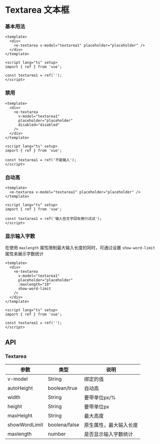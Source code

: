<!-- Created by 337547038 on 2021/6/16 0016. -->

# Textarea 文本框

### 基本用法

```vue demo
<template>
  <div>
    <e-textarea v-model="textarea1" placeholder="placeholder" />
  </div>
</template>

<script lang="ts" setup>
import { ref } from 'vue';

const textarea1 = ref('');
</script>

```

### 禁用

```vue demo
<template>
  <div>
    <e-textarea
      v-model="textarea1"
      placeholder="placeholder"
      disabled="disabled"
    />
  </div>
</template>

<script lang="ts" setup>
import { ref } from 'vue';

const textarea1 = ref('不能输入');
</script>

```

### 自动高

```vue demo
<template>
  <e-textarea v-model="textarea1" placeholder="placeholder" />
</template>

<script lang="ts" setup>
import { ref } from 'vue';

const textarea1 = ref('输入些文字回车换行试试');
</script>

```

### 显示输入字数
在使用 `maxlength` 属性限制最大输入长度的同时，可通过设置 `show-word-limit` 属性来展示字数统计
```vue demo
<template>
  <div>
    <e-textarea
      v-model="textarea1"
      placeholder="placeholder"
      :maxlength="10"
      show-word-limit
    />
  </div>
</template>

<script lang="ts" setup>
import { ref } from 'vue';

const textarea1 = ref('');
</script>

```

## API

### Textarea

| 参数            | 类型            |说明|
|---------------|---------------|-------------|
| v-model       | String        | 绑定的值        |
| autoHeight    | boolean/true  | 自动高         |
| width         | String        | 要带单位px/%    |
| height        | String        | 要带单位px      |
| maxHeight     | String        | 最大高度        |
| showWordLimit | boolena/false | 原生属性，最大输入长度 |
| maxlength     | number        | 是否显示输入字数统计  |
